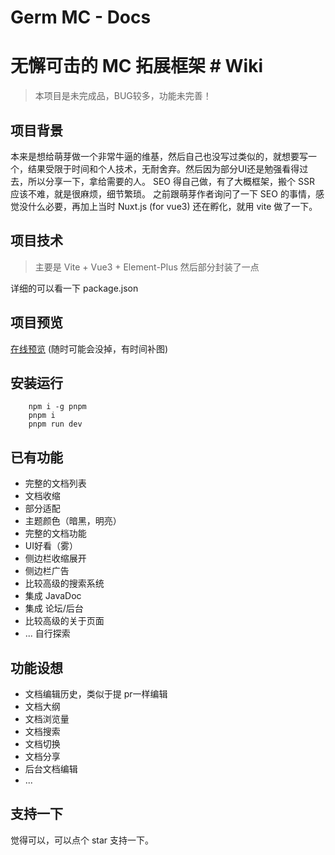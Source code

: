 # Germ MC - Docs
# 无懈可击的 MC 拓展框架 # Wiki

> 本项目是未完成品，BUG较多，功能未完善！

## 项目背景
本来是想给萌芽做一个非常牛逼的维基，然后自己也没写过类似的，就想要写一个，结果受限于时间和个人技术，无耐舍弃。然后因为部分UI还是勉强看得过去，所以分享一下，拿给需要的人。
SEO 得自己做，有了大概框架，搬个 SSR 应该不难，就是很麻烦，细节繁琐。
之前跟萌芽作者询问了一下 SEO 的事情，感觉没什么必要，再加上当时 Nuxt.js (for vue3) 还在孵化，就用 vite 做了一下。

## 项目技术
> 主要是 Vite + Vue3 + Element-Plus 然后部分封装了一点

详细的可以看一下 package.json

## 项目预览
[在线预览](http://beta.wiki.germmc.com/) (随时可能会没掉，有时间补图)

## 安装运行
````
    npm i -g pnpm
    pnpm i
    pnpm run dev
````

## 已有功能
- 完整的文档列表
- 文档收缩
- 部分适配
- 主题颜色（暗黑，明亮）
- 完整的文档功能
- UI好看（雾）
- 侧边栏收缩展开
- 侧边栏广告
- 比较高级的搜索系统
- 集成 JavaDoc
- 集成 论坛/后台
- 比较高级的关于页面
- ... 自行探索

## 功能设想
- 文档编辑历史，类似于提 pr一样编辑
- 文档大纲
- 文档浏览量
- 文档搜索
- 文档切换
- 文档分享
- 后台文档编辑
- ...

## 支持一下
觉得可以，可以点个 star 支持一下。
